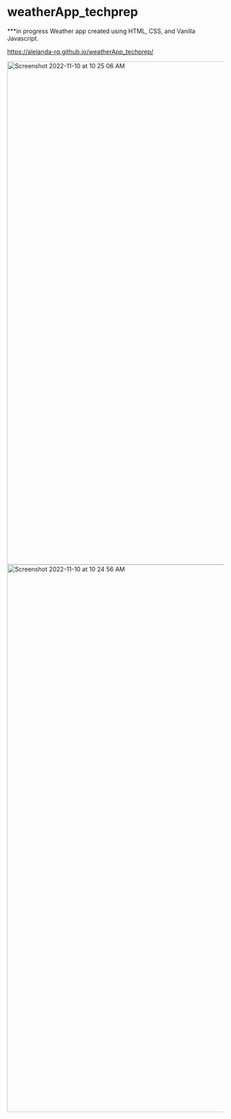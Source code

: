# weatherApp_techprep

***in progress
Weather app created using HTML, CSS, and Vanilla Javascript.

https://alelanda-rq.github.io/weatherApp_techprep/

<img width="1170" alt="Screenshot 2022-11-10 at 10 25 06 AM" src="https://user-images.githubusercontent.com/98127121/201151030-1a3fd8cc-916c-41da-8a22-a2d88c8e53f4.png">
<img width="1273" alt="Screenshot 2022-11-10 at 10 24 56 AM" src="https://user-images.githubusercontent.com/98127121/201151063-dce5eb71-e51b-4544-ba10-8bb137ab5f5c.png">
